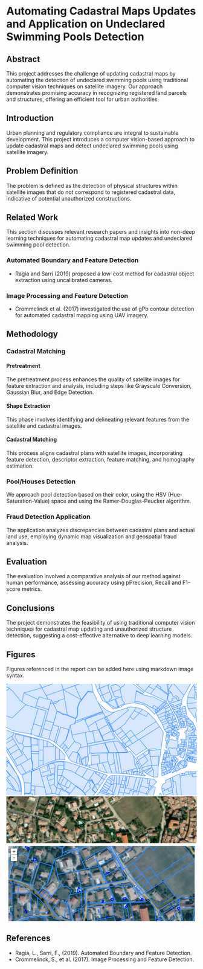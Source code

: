 # Automating Cadastral Maps Updates and Application on Undeclared Swimming Pools Detection

## Abstract
This project addresses the challenge of updating cadastral maps by automating the detection of undeclared swimming pools using traditional computer vision techniques on satellite imagery. Our approach demonstrates promising accuracy in recognizing registered land parcels and structures, offering an efficient tool for urban authorities.

## Introduction
Urban planning and regulatory compliance are integral to sustainable development. This project introduces a computer vision-based approach to update cadastral maps and detect undeclared swimming pools using satellite imagery.

## Problem Definition
The problem is defined as the detection of physical structures within satellite images that do not correspond to registered cadastral data, indicative of potential unauthorized constructions.

## Related Work
This section discusses relevant research papers and insights into non-deep learning techniques for automating cadastral map updates and undeclared swimming pool detection.

### Automated Boundary and Feature Detection
- Ragia and Sarri (2019) proposed a low-cost method for cadastral object extraction using uncalibrated cameras.

### Image Processing and Feature Detection
- Crommelinck et al. (2017) investigated the use of gPb contour detection for automated cadastral mapping using UAV imagery.

## Methodology
### Cadastral Matching
#### Pretreatment
The pretreatment process enhances the quality of satellite images for feature extraction and analysis, including steps like Grayscale Conversion, Gaussian Blur, and Edge Detection.

#### Shape Extraction
This phase involves identifying and delineating relevant features from the satellite and cadastral images.

#### Cadastral Matching
This process aligns cadastral plans with satellite images, incorporating feature detection, descriptor extraction, feature matching, and homography estimation.

### Pool/Houses Detection
We approach pool detection based on their color, using the HSV (Hue-Saturation-Value) space and using the Ramer-Douglas-Peucker algorithm.

### Fraud Detection Application
The application analyzes discrepancies between cadastral plans and actual land use, employing dynamic map visualization and geospatial fraud analysis.

## Evaluation
The evaluation involved a comparative analysis of our method against human performance, assessing accuracy using pPrecision, Recall and F1-score metrics.

## Conclusions
The project demonstrates the feasibility of using traditional computer vision techniques for cadastral map updating and unauthorized structure detection, suggesting a cost-effective alternative to deep learning models.

## Figures
Figures referenced in the report can be added here using markdown image syntax.

![Figure 1: Example of Cadastral Government Data](Images/Cad.PNG)
![Figure 2: Example of Satellite Images from Esri Library](Images/Sat.PNG)
![Figure 3: Example of Fraud Detection Analysis](Images/cat_sat_pool.PNG)

## References
- Ragia, L., Sarri, F., (2019). Automated Boundary and Feature Detection. 
- Crommelinck, S., et al. (2017). Image Processing and Feature Detection.

